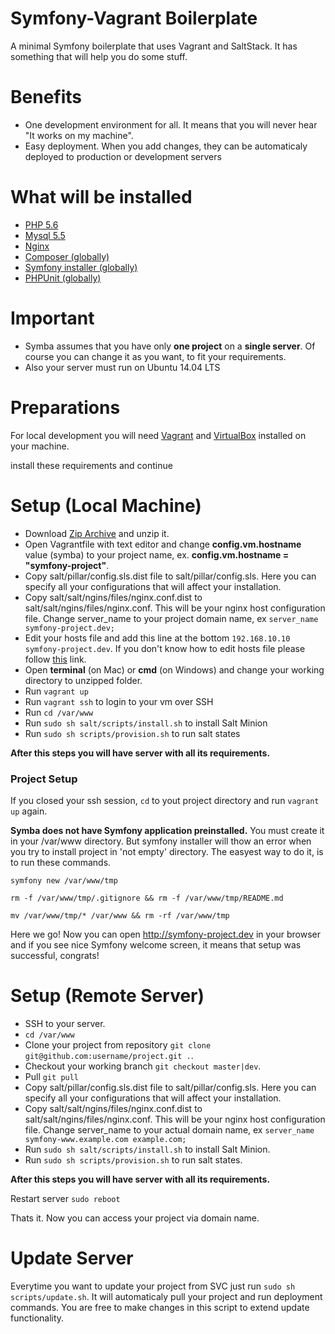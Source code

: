 Symfony-Vagrant Boilerplate
===

A minimal Symfony boilerplate that uses Vagrant and SaltStack. It has something that will help you do some stuff.

Benefits
===
* One development environment for all. It means that you will never hear "It works on my machine".
* Easy deployment. When you add changes, they can be automaticaly deployed to production or development servers

What will be installed
===
* <a href="http://php.net/ChangeLog-5.php#5.6.14" target="_blank">PHP 5.6</a>
* <a href="https://dev.mysql.com/downloads/mysql/5.5.html" target="_blank">Mysql 5.5</a>
* <a href="http://nginx.org/" target="_blank">Nginx</a>
* <a href="https://getcomposer.org/" target="_blank">Composer (globally)</a>
* <a href="https://github.com/symfony/symfony-installer" target="_blank">Symfony installer (globally)</a>
* <a href="https://phpunit.de/" target="_blank">PHPUnit (globally)</a>

Important
===
* Symba assumes that you have only **one project** on a **single server**. Of course you can change it as you want, to fit your requirements.
* Also your server must run on Ubuntu 14.04 LTS

Preparations
===
For local development you will need [Vagrant](https://www.vagrantup.com/downloads.html) and [VirtualBox](https://www.virtualbox.org/wiki/Downloads) installed on your machine.

install these requirements and continue

Setup (Local Machine)
===

* Download <a href="https://github.com/araratpoghosyan/Symba/archive/master.zip" target="_blank">Zip Archive</a> and unzip it.
* Open Vagrantfile with text editor and change **config.vm.hostname** value (symba) to your project name, ex. **config.vm.hostname = "symfony-project"**.
* Copy salt/pillar/config.sls.dist file to salt/pillar/config.sls. Here you can specify all your configurations that will affect your installation.
* Copy salt/salt/ngins/files/nginx.conf.dist to salt/salt/ngins/files/nginx.conf. This will be your nginx host configuration file. Change server_name to your project domain name, ex ```server_name symfony-project.dev;```
* Edit your hosts file and add this line at the bottom ```192.168.10.10 symfony-project.dev```. If you don't know how to edit hosts file please follow <a href="http://www.howtogeek.com/howto/27350/beginner-geek-how-to-edit-your-hosts-file/" target="_blank">this</a> link.
* Open **terminal** (on Mac) or **cmd** (on Windows) and change your working directory to unzipped folder.
* Run ```vagrant up```
* Run ```vagrant ssh``` to login to your vm over SSH
* Run ```cd /var/www```
* Run ```sudo sh salt/scripts/install.sh``` to install Salt Minion
* Run ```sudo sh scripts/provision.sh``` to run salt states

**After this steps you will have server with all its requirements.**

### Project Setup
If you closed your ssh session, ```cd``` to yout project directory and run ```vagrant up``` again.

**Symba does not have Symfony application preinstalled.** You must create it in your /var/www directory. But symfony installer will thow an error when you try to install project in 'not empty' directory. The easyest way to do it, is to run these commands.

```symfony new /var/www/tmp```

```rm -f /var/www/tmp/.gitignore && rm -f /var/www/tmp/README.md```

```mv /var/www/tmp/* /var/www && rm -rf /var/www/tmp```

Here we go! Now you can open <a href="http://symfony-project.dev" target="_blank">http://symfony-project.dev</a> in your browser and if you see nice Symfony welcome screen, it means that setup was successful, congrats!

Setup (Remote Server)
===

* SSH to your server.
* ```cd /var/www```
* Clone your project from repository ```git clone git@github.com:username/project.git .```.
* Checkout your working branch ```git checkout master|dev```.
* Pull ```git pull```
* Copy salt/pillar/config.sls.dist file to salt/pillar/config.sls. Here you can specify all your configurations that will affect your installation.
* Copy salt/salt/ngins/files/nginx.conf.dist to salt/salt/ngins/files/nginx.conf. This will be your nginx host configuration file. Change server_name to your actual domain name, ex ```server_name symfony-www.example.com example.com;```
* Run ```sudo sh salt/scripts/install.sh``` to install Salt Minion.
* Run ```sudo sh scripts/provision.sh``` to run salt states.

**After this steps you will have server with all its requirements.**

Restart server ```sudo reboot```

Thats it. Now you can access your project via domain name.

Update Server
===

Everytime you want to update your project from SVC just run ```sudo sh scripts/update.sh```. It will automaticaly pull your project and run deployment commands. You are free to make changes in this script to extend update functionality.

